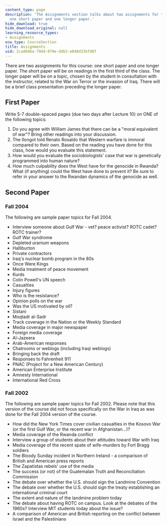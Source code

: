 ```yaml
---
content_type: page
description: 'The Assignments section talks about two assignments for the course:
  one short paper and one longer paper.'
hide_download: true
hide_download_original: null
learning_resource_types:
- Assignments
ocw_type: CourseSection
title: Assignments
uid: 2cad646a-79dd-979e-ddb3-e848d33bfd07
---
```


There are two assignments for this course: one short paper and one longer paper. The short paper will be on readings in the first third of the class. The longer paper will be on a topic, chosen by the student in consultation with the instructor, related to the War on Terror or the invasion of Iraq. There will be a brief class presentation preceding the longer paper.

First Paper
-----------

Write 5-7 double-spaced pages (due two days after Lecture 10) on ONE of the following topics:

1.  Do you agree with William James that there can be a "moral equivalent of war"? Bring other readings into your discussion.
2.  The Ilongot told Renato Rosaldo that Western warfare is immoral compared to their own. Based on the reading you have done for this class, how would you evaluate this statement.
3.  How would you evaluate the sociobiologists' case that war is genetically programmed into human nature?
4.  How much culpability does the West have for the genocide in Rwanda? What (if anything) could the West have done to prevent it? Be sure to refer in your answer to the Rwandan dynamics of the genocide as well.

Second Paper
------------

### Fall 2004

The following are sample paper topics for Fall 2004.

*   Interview someone about Gulf War - vet? peace activist? ROTC cadet? ROTC trainer?
*   Gulf War syndrome
*   Depleted uranium weapons
*   Halliburton
*   Private contractors
*   Iraq's nuclear bomb program in the 80s
*   Once Were Kings
*   Media treatment of peace movement
*   Kurds
*   Colin Powell's UN speech
*   Casualties
*   Injury figures
*   Who is the resistance?
*   Opinion polls on the war
*   Was the US motivated by oil?
*   Sistani
*   Moqtadr al-Sadr
*   Track coverage in the Nation or the Weekly Standard
*   Media coverage in major newspaper
*   Foreign media coverage
*   Al-Jazeera
*   Arab-American responses
*   Chatrooms or weblogs (including Iraqi weblogs)
*   Bringing back the draft
*   Responses to Fahrenheit 911
*   PNAC (Project for a New American Century)
*   American Enterprise Institute
*   Amnesty International
*   International Red Cross

### Fall 2002

The following are sample paper topics for Fall 2002. Please note that this version of the course did not focus specifically on the War in Iraq as was done for the Fall 2004 version of the course.

*   How did the New York Times cover civilian casualties in the Kosovo War (or the first Gulf War, or the recent war in Afghanistan…)?
*   Media coverage of the Rwanda conflict
*   Interview a group of students about their attitudes toward War with Iraq
*   Media coverage of the recent spate of wife-murders by Fort Bragg soldiers
*   The Bloody Sunday incident in Northern Ireland - a comparison of British and American press reports
*   The Zapatistas rebels' use of the media
*   The success (or not) of the Guatemalan Truth and Reconciliation Commission
*   The debate over whether the U.S. should sign the Landmine Convention
*   The debate over whether the U.S. should sign the treaty establishing an international criminal court
*   The extent and nature of the landmine problem today
*   The debate about having ROTC on campus. Look at the debates of the 1960s? Interview MIT students today about the issue?
*   A comparison of American and British reporting on the conflict between Israel and the Palestinians